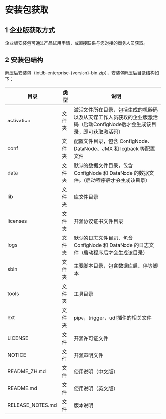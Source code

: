 <!--

    Licensed to the Apache Software Foundation (ASF) under one
    or more contributor license agreements.  See the NOTICE file
    distributed with this work for additional information
    regarding copyright ownership.  The ASF licenses this file
    to you under the Apache License, Version 2.0 (the
    "License"); you may not use this file except in compliance
    with the License.  You may obtain a copy of the License at
    
        http://www.apache.org/licenses/LICENSE-2.0
    
    Unless required by applicable law or agreed to in writing,
    software distributed under the License is distributed on an
    "AS IS" BASIS, WITHOUT WARRANTIES OR CONDITIONS OF ANY
    KIND, either express or implied.  See the License for the
    specific language governing permissions and limitations
    under the License.

-->
# 安装包获取

## 1 企业版获取方式

企业版安装包可通过产品试用申请，或直接联系与您对接的商务人员获取。

## 2 安装包结构

解压后安装包（iotdb-enterprise-{version}-bin.zip），安装包解压后目录结构如下：

| **目录**         | **类型** | **说明**                                                     |
| ---------------- | -------- | ------------------------------------------------------------ |
| activation       | 文件夹   | 激活文件所在目录，包括生成的机器码以及从天谋工作人员获取的企业版激活码（启动ConfigNode后才会生成该目录，即可获取激活码） |
| conf             | 文件夹   | 配置文件目录，包含 ConfigNode、DataNode、JMX 和 logback 等配置文件 |
| data             | 文件夹   | 默认的数据文件目录，包含 ConfigNode 和 DataNode 的数据文件。（启动程序后才会生成该目录） |
| lib              | 文件夹   | 库文件目录                                                   |
| licenses         | 文件夹   | 开源协议证书文件目录                                         |
| logs             | 文件夹   | 默认的日志文件目录，包含 ConfigNode 和 DataNode 的日志文件（启动程序后才会生成该目录） |
| sbin             | 文件夹   | 主要脚本目录，包含数据库启、停等脚本                         |
| tools            | 文件夹   | 工具目录                                                     |
| ext              | 文件夹   | pipe，trigger，udf插件的相关文件                             |
| LICENSE          | 文件     | 开源许可证文件                                               |
| NOTICE           | 文件     | 开源声明文件                                                 |
| README_ZH.md     | 文件     | 使用说明（中文版）                                           |
| README.md        | 文件     | 使用说明（英文版）                                           |
| RELEASE_NOTES.md | 文件     | 版本说明                                                     |
